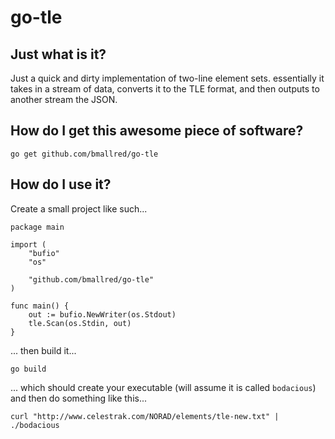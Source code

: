 go-tle
======

Just what is it?
----------------

Just a quick and dirty implementation of two-line element sets. essentially it takes in a stream of
data, converts it to the TLE format, and then outputs to another stream the JSON.

How do I get this awesome piece of software?
--------------------------------------------

```
go get github.com/bmallred/go-tle
```

How do I use it?
----------------

Create a small project like such...

```
package main

import (
	"bufio"
	"os"

	"github.com/bmallred/go-tle"
)

func main() {
	out := bufio.NewWriter(os.Stdout)
	tle.Scan(os.Stdin, out)
}
```

... then build it...

`go build`

... which should create your executable (will assume it is called `bodacious`) and then do something
like this...

```
curl "http://www.celestrak.com/NORAD/elements/tle-new.txt" | ./bodacious
```
